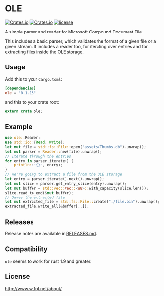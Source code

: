 # OLE

[![Crates.io](https://img.shields.io/crates/v/ole.svg)](https://crates.io/crates/ole)
[![Crates.io](https://img.shields.io/crates/d/ole.svg)](https://crates.io/crates/ole)
[![license](http://img.shields.io/badge/license-WTFPL-blue.svg)](https://github.com/zadlg/olekit/blob/master/LICENSE)

A simple parser and reader for Microsoft Compound Document File.

This includes a basic parser, which validates the format of a given file or a
given stream. It includes a reader too, for iterating over entries and for
extracting files inside the OLE storage.

## Usage

Add this to your `Cargo.toml`:

```toml
[dependencies]
ole = "0.1.15"
```

and this to your crate root:

```rust
extern crate ole;
```

## Example

```rust
use ole::Reader;
use std::io::{Read, Write};
let mut file = std::fs::File::open("assets/Thumbs.db").unwrap();
let mut parser = Reader::new(file).unwrap();
// Iterate through the entries
for entry in parser.iterate() {
    println!("{}", entry);
}
// We're going to extract a file from the OLE storage
let entry = parser.iterate().next().unwrap();
let mut slice = parser.get_entry_slice(entry).unwrap();
let mut buffer = std::vec::Vec::<u8>::with_capacity(slice.len());
slice.read_to_end(&mut buffer);
// Saves the extracted file
let mut extracted_file = std::fs::File::create("./file.bin").unwrap();
extracted_file.write_all(&buffer[..]);
```



## Releases

Release notes are available in [RELEASES.md](RELEASES.md).

## Compatibility

`ole` seems to work for rust 1.9 and greater.

## License

<http://www.wtfpl.net/about/>
